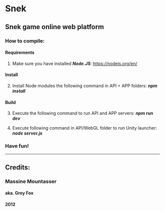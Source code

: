 # Snek
Snek game online web platform
-----------------------------------------------------

### How to compile:

#### Requirements
  1. Make sure you have installed ***Node.JS***:
    https://nodejs.org/en/

#### Install
  2. Install Node modules the following command in API + APP folders:
    ***npm install***
    
#### Build
  3. Execute the following command to run API and APP servers:
    ***npm run dev***

  4. Execute following command in API/WebGL folder to run Unity launcher:
    ***node server.js***
    
### Have fun!
  
-------------------------------------------------------------

## Credits:
###  Massine Mountasser
####  aka. Grey Fox
#### 2012
